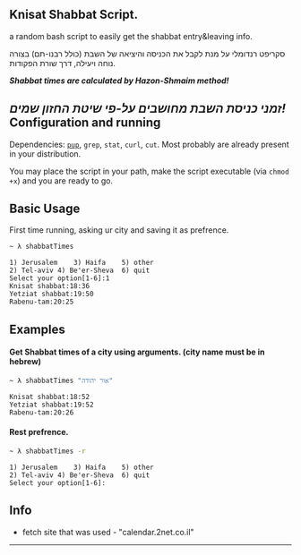  Knisat Shabbat Script.
-------------------------
a random bash script to easily get the shabbat entry&amp;leaving info.

סקריפט רנדומלי על מנת לקבל את הכניסה והיציאה של השבת (כולל רבנו-תם) בצורה נוחה ויעילה, דרך שורת הפקודות.


***Shabbat times are calculated by Hazon-Shmaim method!***

***זמני כניסת השבת מחושבים על-פי שיטת החזון שמים!***
Configuration and running
-------------------------
Dependencies: [`pup`](https://github.com/ericchiang/pup "Pup's Repository"), `grep`, `stat`, `curl`, `cut`. Most probably are already present in your distribution.

You may place the script in your path, make the script executable (via `chmod +x`) and you are ready to go.


Basic Usage
-------------------------
First time running, asking ur city and saving it as prefrence.
```bash
~ λ shabbatTimes
```
```
1) Jerusalem	3) Haifa	5) other
2) Tel-aviv	4) Be'er-Sheva	6) quit
Select your option[1-6]:1
Knisat shabbat:18:36
Yetziat shabbat:19:50
Rabenu-tam:20:25
```


Examples
-------------------------
#### Get Shabbat times of a city using arguments. (city name must be in hebrew)
```bash
~ λ shabbatTimes "אור יהודה"
```
```
Knisat shabbat:18:52
Yetziat shabbat:19:52
Rabenu-tam:20:26
```

#### Rest prefrence.
```bash
~ λ shabbatTimes -r
```
```
1) Jerusalem	3) Haifa	5) other
2) Tel-aviv	4) Be'er-Sheva	6) quit
Select your option[1-6]:
```

Info
-----
* fetch site that was used - "calendar.2net.co.il"

***
